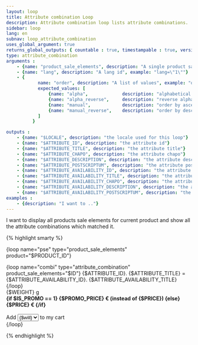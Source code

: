 ```yaml
---
layout: loop
title: Attribute combination Loop
description: Attribute combination loop lists attribute combinations.
sidebar: loop
lang: en
subnav: loop_attribute_combination
uses_global_argument: true
returns_global_outputs: { countable : true, timestampable : true, versionable : false }
type: attribute_combination
arguments :
    - {name: "product_sale_elements", description: "A single product sale elements id.", example: "product=\"2\"", mandatory: "true"}
    - {name: "lang", description: "A lang id", example: "lang=\"1\""}
    - {
            name: "order", description: "A list of values", example: "order=\"alpha_reverse\"", default: "alpha",
            expected_values: [
                {name: "alpha",             description: "alphabetical order on attribute title"},
                {name: "alpha_reverse",     description: "reverse alphabetical order on attribute title"},
                {name: "manual",            description: "order by ascending position",     from_version: "2.3"},
                {name: "manual_reverse",    description: "order by descending position",    from_version: "2.3"}
            ]
          }

outputs :
    - {name: "$LOCALE", description: "the locale used for this loop"}
    - {name: "$ATTRIBUTE_ID", description: "the attribute id"}
    - {name: "$ATTRIBUTE_TITLE", description: "the attribute title"}
    - {name: "$ATTRIBUTE_CHAPO", description: "the attribute chapo"}
    - {name: "$ATTRIBUTE_DESCRIPTION", description: "the attribute description"}
    - {name: "$ATTRIBUTE_POSTSCRIPTUM", description: "the attribute postscriptum"}
    - {name: "$ATTRIBUTE_AVAILABILITY_ID", description: "the attribute availability id"}
    - {name: "$ATTRIBUTE_AVAILABILITY_TITLE", description: "the attribute availability title"}
    - {name: "$ATTRIBUTE_AVAILABILITY_CHAPO", description: "the attribute availability chapo"}
    - {name: "$ATTRIBUTE_AVAILABILITY_DESCRIPTION", description: "the attribute availability description"}
    - {name: "$ATTRIBUTE_AVAILABILITY_POSTSCRIPTUM", description: "the attribute availability postscriptum"}
examples :
    - {description: "I want to .."}
---
```


<div class="description large-12">
    I want to display all products sale elements for current product and show all the attribute combinations which matched it.
</div>

<div class="code large-12">

{% highlight smarty %}


{loop name="pse" type="product_sale_elements" product="$PRODUCT_ID"}
    <div>
        {loop name="combi" type="attribute_combination" product_sale_elements="$ID"}
        {$ATTRIBUTE_ID}. {$ATTRIBUTE_TITLE} = {$ATTRIBUTE_AVAILABILITY_ID}. {$ATTRIBUTE_AVAILABILITY_TITLE}<br />
        {/loop}
        <br />{$WEIGHT} g
        <br /><strong>{if $IS_PROMO == 1} {$PROMO_PRICE} € (instead of {$PRICE}) {else} {$PRICE} € {/if}</strong>
        <br /><br />
        Add
        <select>
            {for $will=1 to $QUANTITY}
            <option>{$will}</option>
            {/for}
        </select>
        to my cart
    </div>
{/loop}


{% endhighlight %}

</div>&nbsp;
